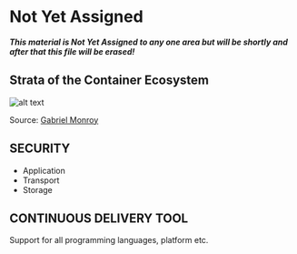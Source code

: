 # Not Yet Assigned

_**This material is Not Yet Assigned to any one area but will be shortly and after that this file will be erased!**_

## Strata of the Container Ecosystem
![alt text](https://pbs.twimg.com/media/B33GFtNCUAE-vEX.png "Strata of the Container Ecosystem")

Source: [Gabriel Monroy](https://twitter.com/gabrtv/status/539805332432637952)

## SECURITY
* Application
* Transport
* Storage

## CONTINUOUS DELIVERY TOOL
Support for all programming languages, platform etc.



